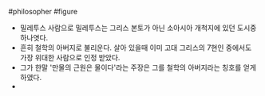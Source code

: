#philosopher #figure
- 밀레투스 사람으로 밀레투스는 그리스 본토가 아닌 소아시아 개척지에 있던 도시중 하나엿다.
- 흔히 철학의 아버지로 불리운다. 살아 있을때 이미 고대 그리스의 7현인 중에서도 가장 위대한 사람으로 인정 받았다.
- 그가 한말 '만물의 근원은 물이다'라는 주장은 그를 철학의 아버지라는 칭호를 얻게 하였다.
- 
